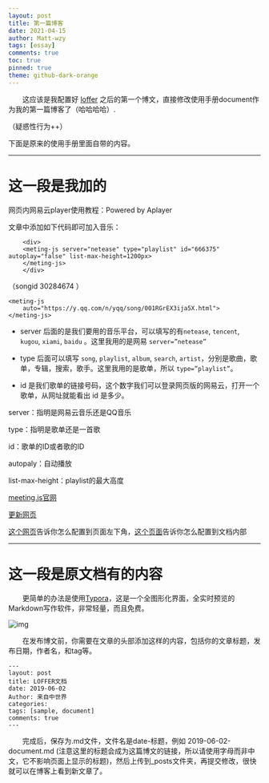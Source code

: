 ```yaml
---
layout: post
title: 第一篇博客
date: 2021-04-15
author: Matt-wzy
tags: [essay]
comments: true
toc: true
pinned: true
theme: github-dark-orange
---
```



　　这应该是我配置好 [loffer](https://github.com/FromEndWorld/LOFFER "out:loffer") 之后的第一个博文，直接修改使用手册document作为我的第一篇博客了（哈哈哈哈）.

<!-- more -->

（疑惑性行为++）

下面是原来的使用手册里面自带的内容。

------------
# 这一段是我加的
网页内网易云player使用教程：Powered by Aplayer


<div>
    <meting-js server="netease" type="song" id="30284674" autoplay="false" list-max-height=1200px>
    </meting-js>
</div>

文章中添加如下代码即可加入音乐：

``` 
    <div>
    <meting-js server="netease" type="playlist" id="666375" autoplay="false" list-max-height=1200px>
    </meting-js>
    </div>
```

（songid 30284674 ）

```
<meting-js
	auto="https://y.qq.com/n/yqq/song/001RGrEX3ija5X.html">
</meting-js>
```
- server 后面的是我们要用的音乐平台，可以填写的有`netease`, `tencent`, `kugou`, `xiami`, `baidu` 。这里我用的是网易 `server=”netease”`

- type 后面可以填写 `song`, `playlist`, `album`, `search`, `artist`，分别是歌曲，歌单，专辑，搜索，歌手。这里我用的是歌单，所以 `type=”playlist”`。

- id 是我们歌单的链接号码，这个数字我们可以登录网页版的网易云，打开一个歌单，从网址就能看出 id 是多少。

server：指明是网易云音乐还是QQ音乐

type：指明是歌单还是一首歌

id：歌单的ID或者歌的ID

autopaly：自动播放

list-max-height：playlist的最大高度

[meeting.js官网](https://github.com/metowolf/MetingJS "out")

[更新网页](https://www.lefer.cn/posts/21467/ "out")

[这个网页](https://bend1031.github.io/2019/09/21/Insert-music-code-in-the-blog/ "out这个网页")告诉你怎么配置到页面左下角，[这个页面](http://yangyingming.com/article/428/ "out这个页面")告诉你怎么配置到文档内部

------------
# 这一段是原文档有的内容

　　更简单的办法是使用[Typora](https://typora.io/)，这是一个全图形化界面，全实时预览的Markdown写作软件，非常轻量，而且免费。

![img](https://raw.githubusercontent.com/FromEndWorld/LOFFER/master/images/Typora.png)

　　在发布博文前，你需要在文章的头部添加这样的内容，包括你的文章标题，发布日期，作者名，和tag等。

    ---
    layout: post
    title: LOFFER文档
    date: 2019-06-02
    Author: 来自中世界
    categories: 
    tags: [sample, document]
    comments: true
    --- 

　　完成后，保存为.md文件，文件名是date-标题，例如 2019-06-02-document.md (注意这里的标题会成为这篇博文的链接，所以请使用字母而非中文，它不影响页面上显示的标题)，然后上传到_posts文件夹，再提交修改，很快就可以在博客上看到新文章了。

